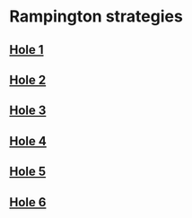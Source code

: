 # Rampington strategies

## [Hole 1](rampington/1.md)
## [Hole 2](rampington/2.md)
## [Hole 3](rampington/3.md)
## [Hole 4](rampington/4.md)
## [Hole 5](rampington/5.md)
## [Hole 6](rampington/6.md)
